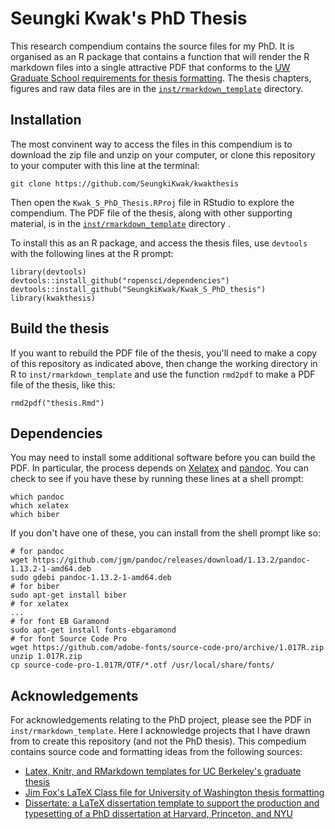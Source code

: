 Seungki Kwak's PhD Thesis
==============================

This research compendium contains the source files for my PhD. It is organised as an R package that contains a function that will render the R markdown files into a single attractive PDF that conforms to the [UW Graduate School requirements for thesis formatting](http://www.grad.washington.edu/students/etd/req-sections.shtml). The thesis chapters, figures and raw data files are in the [`inst/rmarkdown_template`](/inst/rmarkdown_template) directory.

## Installation

The most convinent way to access the files in this compendium is to download the zip file and unzip on your computer, or clone this repository to your computer with this line at the terminal:

```
git clone https://github.com/SeungkiKwak/kwakthesis
```

Then open the `Kwak_S_PhD_Thesis.RProj` file in RStudio to explore the compendium. The PDF file of the thesis, along with other supporting material, is in the [`inst/rmarkdown_template`](/inst/rmarkdown_template) directory .

To install this as an R package, and access the thesis files, use `devtools`  with the following lines at the R prompt:

```
library(devtools)
devtools::install_github("ropensci/dependencies")
devtools::install_github("SeungkiKwak/Kwak_S_PhD_thesis")
library(kwakthesis)
```

##  Build the thesis 

If you want to rebuild the PDF file of the thesis, you'll need to make a copy of this repository as indicated above, then change the working directory in R to `inst/rmarkdown_template` and use the function `rmd2pdf` to make a PDF file of the thesis, like this:

```
rmd2pdf("thesis.Rmd")
```

## Dependencies

You may need to install some additional software before you can build the PDF. In particular, the process depends on [Xelatex](http://en.wikipedia.org/wiki/XeTeX) and [pandoc](http://johnmacfarlane.net/pandoc/installing.html). You can check to see if you have these by running these lines at a shell prompt:

```
which pandoc
which xelatex
which biber
```

If you don't have one of these, you can install from the shell prompt like so:

```
# for pandoc
wget https://github.com/jgm/pandoc/releases/download/1.13.2/pandoc-1.13.2-1-amd64.deb
sudo gdebi pandoc-1.13.2-1-amd64.deb
# for biber
sudo apt-get install biber
# for xelatex
...
# for font EB Garamond
sudo apt-get install fonts-ebgaramond
# for font Source Code Pro
wget https://github.com/adobe-fonts/source-code-pro/archive/1.017R.zip
unzip 1.017R.zip
cp source-code-pro-1.017R/OTF/*.otf /usr/local/share/fonts/

```

## Acknowledgements

For acknowledgements relating to the PhD project, please see the PDF in `inst/rmarkdown_template`. Here I acknowledge projects that I have drawn from to create this repository (and not the PhD thesis). This compedium contains source code and formatting ideas from the following sources:

* [Latex, Knitr, and RMarkdown templates for UC Berkeley's graduate thesis](https://github.com/stevenpollack/ucbthesis)
* [Jim Fox's LaTeX Class file for University of Washington thesis formatting](https://github.com/UWIT-IAM/UWThesis)
* [Dissertate: a LaTeX dissertation template to support the production and typesetting of a PhD dissertation at Harvard, Princeton, and NYU](https://github.com/suchow/Dissertate) 

